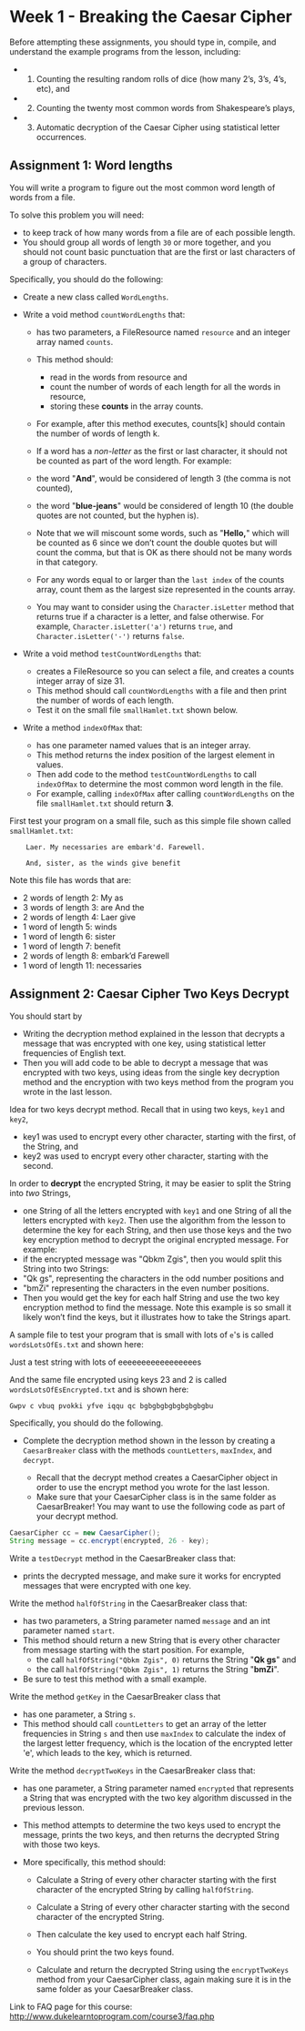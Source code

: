 # Week 1 - Breaking the Caesar Cipher

Before attempting these assignments, you should type in, compile, and understand the example programs from the lesson, including:

- 1) Counting the resulting random rolls of dice (how many 2’s, 3’s, 4’s, etc), and
- 2) Counting the twenty most common words from Shakespeare’s plays,
- 3) Automatic decryption of the Caesar Cipher using statistical letter occurrences.

## Assignment 1: Word lengths

You will write a program to figure out the most common word length of words from a file.

To solve this problem you will need:

- to keep track of how many words from a file are of each possible length.
- You should group all words of length `30` or more together, and you should not count basic punctuation that are the first or last characters of a group of characters.

Specifically, you should do the following:

- Create a new class called `WordLengths`.
- Write a void method `countWordLengths` that:

    - has two parameters, a FileResource named `resource` and an integer array named `counts`.
    - This method should:
        - read in the words from resource and
        - count the number of words of each length for all the words in resource,
        - storing these __counts__ in the array counts.

    - For example, after this method executes, counts[k] should contain the number of words of length k.

    - If a word has a _non-letter_ as the first or last character, it should not be counted as part of the word length. For example:
    - the word "__And__", would be considered of length 3 (the comma is not counted),
    - the word "__blue-jeans__" would be considered of length 10 (the double quotes are not counted, but the hyphen is).
    - Note that we will miscount some words, such as "__Hello,__" which will be counted as 6 since we don’t count the double quotes but will count the comma, but that is OK as there should not be many words in that category.

    - For any words equal to or larger than the `last index` of the counts array, count them as the largest size represented in the counts array.

    - You may want to consider using the `Character.isLetter` method that returns true if a character is a letter, and false otherwise. For example, `Character.isLetter('a')` returns `true`, and `Character.isLetter('-')` returns `false`.

- Write a void method `testCountWordLengths` that:

    - creates a FileResource so you can select a file, and creates a counts integer array of size 31.
    - This method should call `countWordLengths` with a file and then print the number of words of each length.
    - Test it on the small file `smallHamlet.txt` shown below.

- Write a method `indexOfMax` that:

    - has one parameter named values that is an integer array.
    - This method returns the index position of the largest element in values.
    - Then add code to the method `testCountWordLengths` to call `indexOfMax` to determine the most common word length in the file.
    - For example, calling `indexOfMax` after calling `countWordLengths` on the file `smallHamlet.txt` should return __3__.

First test your program on a small file, such as this simple file shown called `smallHamlet.txt`:

```text
    Laer. My necessaries are embark'd. Farewell.

    And, sister, as the winds give benefit
```

Note this file has words that are:

- 2 words of length 2: My as
- 3 words of length 3: are And the
- 2 words of length 4: Laer give
- 1 word of length 5: winds
- 1 word of length 6: sister
- 1 word of length 7: benefit
- 2 words of length 8: embark’d Farewell
- 1 word of length 11: necessaries

## Assignment 2: Caesar Cipher Two Keys Decrypt

You should start by

- Writing the decryption method explained in the lesson that decrypts a message that was encrypted with one key, using statistical letter frequencies of English text.
- Then you will add code to be able to decrypt a message that was encrypted with two keys, using ideas from the single key decryption method and the encryption with two keys method from the program you wrote in the last lesson.

Idea for two keys decrypt method. Recall that in using two keys, `key1` and `key2`,

- key1 was used to encrypt every other character, starting with the first, of the String, and
- key2 was used to encrypt every other character, starting with the second.

In order to __decrypt__ the encrypted String, it may be easier to split the String into _two_ Strings,

- one String of all the letters encrypted with `key1` and one String of all the letters encrypted with `key2`. Then use the algorithm from the lesson to determine the key for each String, and then use those keys and the two key encryption method to decrypt the original encrypted message. For example:
- if the encrypted message was "Qbkm Zgis", then you would split this String into two Strings:
- "Qk gs", representing the characters in the odd number positions and
- "bmZi" representing the characters in the even number positions.
- Then you would get the key for each half String and use the two key encryption method to find the message. Note this example is so small it likely won’t find the keys, but it illustrates how to take the Strings apart.

A sample file to test your program that is small with lots of `e`'s is called `wordsLotsOfEs.txt` and shown here:

Just a test string with lots of eeeeeeeeeeeeeeeees

And the same file encrypted using keys 23 and 2 is called `wordsLotsOfEsEncrypted.txt` and is shown here:

```text
Gwpv c vbuq pvokki yfve iqqu qc bgbgbgbgbgbgbgbgbu
```

Specifically, you should do the following.

- Complete the decryption method shown in the lesson by creating a `CaesarBreaker` class with the methods `countLetters`, `maxIndex`, and `decrypt`.

    - Recall that the decrypt method creates a CaesarCipher object in order to use the encrypt method you wrote for the last lesson.
    - Make sure that your CaesarCipher class is in the same folder as CaesarBreaker! You may want to use the following code as part of your decrypt method.

```java
CaesarCipher cc = new CaesarCipher();
String message = cc.encrypt(encrypted, 26 - key);
```

Write a `testDecrypt` method in the CaesarBreaker class that:

- prints the decrypted message, and make sure it works for encrypted messages that were encrypted with one key.

Write the method `halfOfString` in the CaesarBreaker class that:

- has two parameters, a String parameter named `message` and an int parameter named `start`.
- This method should return a new String that is every other character from message starting with the start position. For example,
    - the call `halfOfString("Qbkm Zgis", 0)` returns the String "__Qk gs__" and
    - the call `halfOfString("Qbkm Zgis", 1)` returns the String "__bmZi__".
- Be sure to test this method with a small example.

Write the method `getKey` in the CaesarBreaker class that

- has one parameter, a String `s`.
- This method should call `countLetters` to get an array of the letter frequencies in String `s` and then use `maxIndex` to calculate the index of the largest letter frequency, which is the location of the encrypted letter 'e', which leads to the key, which is returned.

Write the method `decryptTwoKeys` in the CaesarBreaker class that:

- has one parameter, a String parameter named `encrypted` that represents a String that was encrypted with the two key algorithm discussed in the previous lesson.
- This method attempts to determine the two keys used to encrypt the message, prints the two keys, and then returns the decrypted String with those two keys.
- More specifically, this method should:

    - Calculate a String of every other character starting with the first character of the encrypted String by calling `halfOfString`.

    - Calculate a String of every other character starting with the second character of the encrypted String.

    - Then calculate the key used to encrypt each half String.

    - You should print the two keys found.

    - Calculate and return the decrypted String using the `encryptTwoKeys` method from your CaesarCipher class, again making sure it is in the same folder as your CaesarBreaker class.

Link to FAQ page for this course: http://www.dukelearntoprogram.com/course3/faq.php
